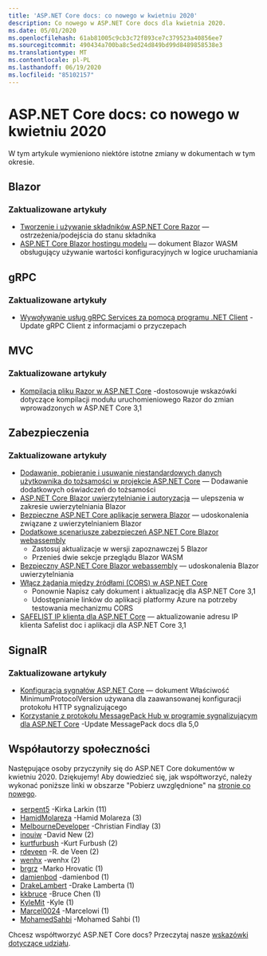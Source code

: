 ```yaml
---
title: 'ASP.NET Core docs: co nowego w kwietniu 2020'
description: Co nowego w ASP.NET Core docs dla kwietnia 2020.
ms.date: 05/01/2020
ms.openlocfilehash: 61ab81005c9cb3c72f893ce7c379523a40856ee7
ms.sourcegitcommit: 490434a700ba8c5ed24d849bd99d8489858538e3
ms.translationtype: MT
ms.contentlocale: pl-PL
ms.lasthandoff: 06/19/2020
ms.locfileid: "85102157"
---
```

# <a name="aspnet-core-docs-whats-new-for-april-2020"></a>ASP.NET Core docs: co nowego w kwietniu 2020

W tym artykule wymieniono niektóre istotne zmiany w dokumentach w tym okresie.

## <a name="blazor"></a>Blazor

### <a name="updated-articles"></a>Zaktualizowane artykuły

- [Tworzenie i używanie składników ASP.NET Core Razor](../blazor/components/index.md) — ostrzeżenia/podejścia do stanu składnika
- [ASP.NET Core Blazor hostingu modelu](../blazor/fundamentals/additional-scenarios.md) — dokument Blazor WASM obsługujący używanie wartości konfiguracyjnych w logice uruchamiania

## <a name="grpc"></a>gRPC

### <a name="updated-articles"></a>Zaktualizowane artykuły

- [Wywoływanie usług gRPC Services za pomocą programu .NET Client](../grpc/client.md) -Update gRPC Client z informacjami o przyczepach

## <a name="mvc"></a>MVC

### <a name="updated-articles"></a>Zaktualizowane artykuły

- [Kompilacja pliku Razor w ASP.NET Core](../mvc/views/view-compilation.md) -dostosowuje wskazówki dotyczące kompilacji modułu uruchomieniowego Razor do zmian wprowadzonych w ASP.NET Core 3,1

## <a name="security"></a>Zabezpieczenia

### <a name="updated-articles"></a>Zaktualizowane artykuły

- [Dodawanie, pobieranie i usuwanie niestandardowych danych użytkownika do tożsamości w projekcie ASP.NET Core](../security/authentication/add-user-data.md) — Dodawanie dodatkowych oświadczeń do tożsamości
- [ASP.NET Core Blazor uwierzytelnianie i autoryzacja](../blazor/security/index.md) — ulepszenia w zakresie uwierzytelniania Blazor
- [Bezpieczne ASP.NET Core aplikacje serwera Blazor](../blazor/security/server/index.md) — udoskonalenia związane z uwierzytelnianiem Blazor
- [Dodatkowe scenariusze zabezpieczeń ASP.NET Core Blazor webassembly](../blazor/security/webassembly/additional-scenarios.md)
  - Zastosuj aktualizacje w wersji zapoznawczej 5 Blazor
  - Przenieś dwie sekcje przeglądu Blazor WASM
- [Bezpieczny ASP.NET Core Blazor webassembly](../blazor/security/webassembly/index.md) — udoskonalenia Blazor uwierzytelniania
- [Włącz żądania między źródłami (CORS) w ASP.NET Core](../security/cors.md)
  - Ponownie Napisz cały dokument i aktualizację dla ASP.NET Core 3,1
  - Udostępnianie linków do aplikacji platformy Azure na potrzeby testowania mechanizmu CORS
- [SAFELIST IP klienta dla ASP.NET Core](../security/ip-safelist.md) — aktualizowanie adresu IP klienta Safelist doc i aplikacji dla ASP.NET Core 3,1

## <a name="signalr"></a>SignalR

### <a name="updated-articles"></a>Zaktualizowane artykuły

- [Konfiguracja sygnałów ASP.NET Core](../signalr/configuration.md) — dokument Właściwość MinimumProtocolVersion używana dla zaawansowanej konfiguracji protokołu HTTP sygnalizującego
- [Korzystanie z protokołu MessagePack Hub w programie sygnalizującym dla ASP.NET Core](../signalr/messagepackhubprotocol.md) -Update MessagePack docs dla 5,0

## <a name="community-contributors"></a>Współautorzy społeczności

Następujące osoby przyczyniły się do ASP.NET Core dokumentów w kwietniu 2020. Dziękujemy! Aby dowiedzieć się, jak współtworzyć, należy wykonać poniższe linki w obszarze "Pobierz uwzględnione" na [stronie co nowego](index.yml).

- [serpent5](https://github.com/serpent5) -Kirka Larkin (11)
- [HamidMolareza](https://github.com/HamidMolareza) -Hamid Molareza (3)
- [MelbourneDeveloper](https://github.com/MelbourneDeveloper) -Christian Findlay (3)
- [inouiw](https://github.com/inouiw) -David New (2)
- [kurtfurbush](https://github.com/kurtfurbush) -Kurt Furbush (2)
- [rdeveen](https://github.com/rdeveen) -R. de Veen (2)
- [wenhx](https://github.com/wenhx) -wenhx (2)
- [brgrz](https://github.com/brgrz) -Marko Hrovatic (1)
- [damienbod](https://github.com/damienbod) -damienbod (1)
- [DrakeLambert](https://github.com/DrakeLambert) -Drake Lamberta (1)
- [kkbruce](https://github.com/kkbruce) -Bruce Chen (1)
- [KyleMit](https://github.com/KyleMit) -Kyle (1)
- [Marcel0024](https://github.com/Marcel0024) -Marcelowi (1)
- [MohamedSahbi](https://github.com/MohamedSahbi) -Mohamed Sahbi (1)

Chcesz współtworzyć ASP.NET Core docs? Przeczytaj nasze [wskazówki dotyczące udziału](https://github.com/dotnet/AspNetCore.Docs/blob/master/CONTRIBUTING.md).
